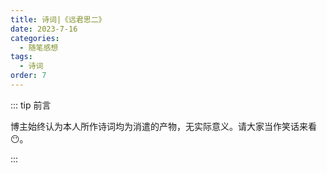```yaml
---
title: 诗词|《远君思二》
date: 2023-7-16
categories: 
  - 随笔感想
tags: 
  - 诗词
order: 7
---
```


::: tip 前言

 博主始终认为本人所作诗词均为消遣的产物，无实际意义。请大家当作笑话来看😶。

:::

<poem t="《远君思二》" :p="['云观青山落霞篁，白夜星起危月洋','天庭鹊桥七月合，君与吾心隔一方','惟影陪同旧相识，恍入仙梦始彷徨','离君思愁长情海，人间何处可相望']"/> 
